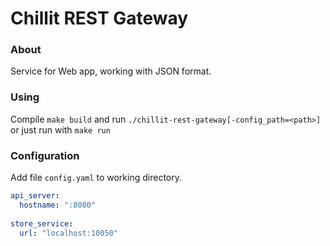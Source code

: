 # Chillit REST Gateway

### About
Service for Web app, working with JSON format.

### Using

Compile `make build` and run `./chillit-rest-gateway[-config_path=<path>]` or just run with `make run`

### Configuration

Add file `config.yaml` to working directory.
 
``` yaml
api_server:
  hostname: ":8080"
  
store_service:
  url: "localhost:10050"
``` 